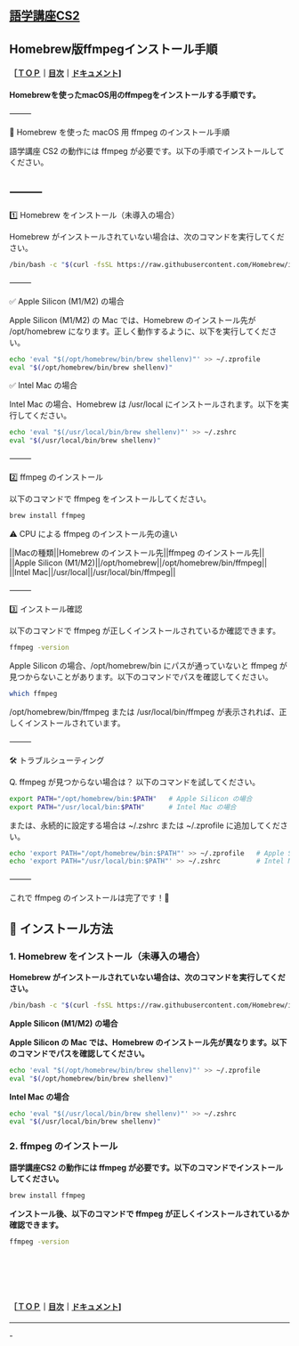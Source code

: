 ## [語学講座CS2](https://csreviser.github.io/CaptureStream2/) 
## Homebrew版ffmpegインストール手順　　　　　　
#### ［[ＴＯＰ](./)**｜**[目次](./#目次)**｜**[ドキュメント](./#ドキュメント-1)]

**Homebrewを使ったmacOS用のffmpegをインストールする手順です。**




⸻

🚀 Homebrew を使った macOS 用 ffmpeg のインストール手順

語学講座 CS2 の動作には ffmpeg が必要です。以下の手順でインストールしてください。

⸻
---
1️⃣ Homebrew をインストール（未導入の場合）

Homebrew がインストールされていない場合は、次のコマンドを実行してください。
```sh
/bin/bash -c "$(curl -fsSL https://raw.githubusercontent.com/Homebrew/install/HEAD/install.sh)"
```
⸻

✅ Apple Silicon (M1/M2) の場合

Apple Silicon (M1/M2) の Mac では、Homebrew のインストール先が /opt/homebrew になります。正しく動作するように、以下を実行してください。
```sh
echo 'eval "$(/opt/homebrew/bin/brew shellenv)"' >> ~/.zprofile
eval "$(/opt/homebrew/bin/brew shellenv)"
```
✅ Intel Mac の場合

Intel Mac の場合、Homebrew は /usr/local にインストールされます。以下を実行してください。
```sh
echo 'eval "$(/usr/local/bin/brew shellenv)"' >> ~/.zshrc
eval "$(/usr/local/bin/brew shellenv)"
```

⸻

2️⃣ ffmpeg のインストール

以下のコマンドで ffmpeg をインストールしてください。
```sh
brew install ffmpeg
```

⚠️ CPU による ffmpeg のインストール先の違い

||Macの種類||Homebrew のインストール先||ffmpeg のインストール先||
||Apple Silicon (M1/M2)||/opt/homebrew||/opt/homebrew/bin/ffmpeg||
||Intel Mac||/usr/local||/usr/local/bin/ffmpeg||



⸻

3️⃣ インストール確認

以下のコマンドで ffmpeg が正しくインストールされているか確認できます。
```sh
ffmpeg -version
```

Apple Silicon の場合、/opt/homebrew/bin にパスが通っていないと ffmpeg が見つからないことがあります。以下のコマンドでパスを確認してください。
```sh
which ffmpeg
```

/opt/homebrew/bin/ffmpeg または /usr/local/bin/ffmpeg が表示されれば、正しくインストールされています。

⸻

🛠 トラブルシューティング

Q. ffmpeg が見つからない場合は？
以下のコマンドを試してください。
```sh
export PATH="/opt/homebrew/bin:$PATH"   # Apple Silicon の場合
export PATH="/usr/local/bin:$PATH"      # Intel Mac の場合
```
または、永続的に設定する場合は ~/.zshrc または ~/.zprofile に追加してください。
```sh
echo 'export PATH="/opt/homebrew/bin:$PATH"' >> ~/.zprofile   # Apple Silicon の場合
echo 'export PATH="/usr/local/bin:$PATH"' >> ~/.zshrc         # Intel Mac の場合
```

⸻

これで ffmpeg のインストールは完了です！🎉

## 🚀 インストール方法

### 1. Homebrew をインストール（未導入の場合）

**Homebrew がインストールされていない場合は、次のコマンドを実行してください。**

```sh
/bin/bash -c "$(curl -fsSL https://raw.githubusercontent.com/Homebrew/install/HEAD/install.sh)"
```
**Apple Silicon (M1/M2) の場合**

**Apple Silicon の Mac では、Homebrew のインストール先が異なります。以下のコマンドでパスを確認してください。**
```sh
echo 'eval "$(/opt/homebrew/bin/brew shellenv)"' >> ~/.zprofile
eval "$(/opt/homebrew/bin/brew shellenv)"
```

**Intel Mac の場合**
```sh
echo 'eval "$(/usr/local/bin/brew shellenv)"' >> ~/.zshrc
eval "$(/usr/local/bin/brew shellenv)"
```

### 2. ffmpeg のインストール

**語学講座CS2 の動作には ffmpeg が必要です。以下のコマンドでインストールしてください。**

```sh
brew install ffmpeg
```

**インストール後、以下のコマンドで ffmpeg が正しくインストールされているか確認できます。**

```sh
ffmpeg -version
```



####   　
####   　
#### ［[ＴＯＰ](./)**｜**[目次](./#目次)**｜**[ドキュメント](./#ドキュメント-1)]

*** 
 <link rel="shortcut icon" type="image/x-icon" href="https://avatars.githubusercontent.com/u/46049273?v=4">
 <meta name="twitter:image:src" content="https://avatars.githubusercontent.com/u/46049273?v=4">
-